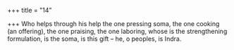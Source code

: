 +++
title = "14"

+++
Who helps through his help the one pressing soma, the one cooking (an  offering), the one praising, the one laboring,
whose is the strengthening formulation, is the soma, is this gift – he, o  peoples, is Indra.